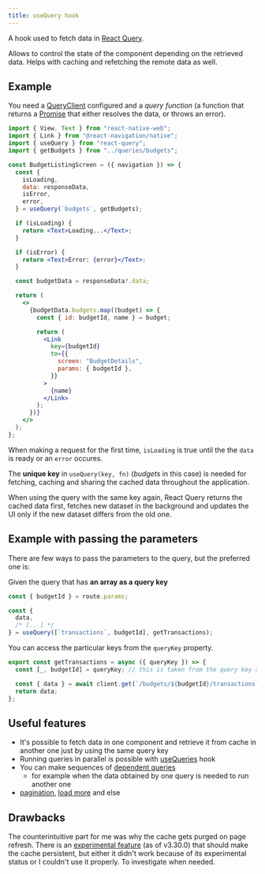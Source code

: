 ```yaml
---
title: useQuery hook
---
```


A hook used to fetch data in [React Query](/Knowledge/React/react-query/_index.md).

Allows to control the state of the component depending on the retrieved data. Helps with caching and refetching the remote data as well.

## Example

You need a [QueryClient](/Knowledge/React/react-query/QueryClient.md) configured and a _query function_ (a function that returns a [Promise](/Promise) that either resolves the data, or throws an error).

```jsx
import { View, Text } from "react-native-web";
import { Link } from "@react-navigation/native";
import { useQuery } from "react-query";
import { getBudgets } from "../queries/budgets";

const BudgetListingScreen = ({ navigation }) => {
  const {
    isLoading,
    data: responseData,
    isError,
    error,
  } = useQuery(`budgets`, getBudgets);

  if (isLoading) {
    return <Text>Loading...</Text>;
  }

  if (isError) {
    return <Text>Error: {error}</Text>;
  }

  const budgetData = responseData?.data;

  return (
    <>
      {budgetData.budgets.map((budget) => {
        const { id: budgetId, name } = budget;

        return (
          <Link
            key={budgetId}
            to={{
              screen: "BudgetDetails",
              params: { budgetId },
            }}
          >
            {name}
          </Link>
        );
      })}
    </>
  );
};
```

When making a request for the first time, `isLoading` is true until the the `data` is ready or an `error` occures.

The **unique key** in `useQuery(key, fn)` (_budgets_ in this case) is needed for fetching, caching and sharing the cached data throughout the application.

When using the query with the same key again, React Query returns the cached data first, fetches new dataset in the background and updates the UI only if the new dataset differs from the old one.

## Example with passing the parameters

There are few ways to pass the parameters to the query, but the preferred one is:

Given the query that has **an array as a query key**

```js
const { budgetId } = route.params;

const {
  data,
  /* [...] */
} = useQuery([`transactions`, budgetId], getTransactions);
```

You can access the particular keys from the `queryKey` property.

```js
export const getTransactions = async ({ queryKey }) => {
  const [_, budgetId] = queryKey; // this is taken from the query key array

  const { data } = await client.get(`/budgets/${budgetId}/transactions`);
  return data;
};
```

## Useful features

- It's possible to fetch data in one component and retrieve it from cache in another one just by using the same query key
- Running queries in parallel is possible with [useQueries](https://react-query.tanstack.com/guides/parallel-queries#dynamic-parallel-queries-with-usequeries) hook
- You can make sequences of [dependent queries](https://react-query.tanstack.com/guides/dependent-queries)
  - for example when the data obtained by one query is needed to run another one
- [pagination](https://react-query.tanstack.com/examples/pagination), [load more](https://react-query.tanstack.com/examples/load-more-infinite-scroll) and else

## Drawbacks

The counterintuitive part for me was why the cache gets purged on page refresh. There is an [experimental feature](https://react-query.tanstack.com/plugins/createWebStoragePersistor) (as of v3.30.0) that should make the cache persistent, but either it didn't work because of its experimental status or I couldn't use it properly. To investigate when needed.

<!--
lastUpdated: 24 Nov 2021
-->
